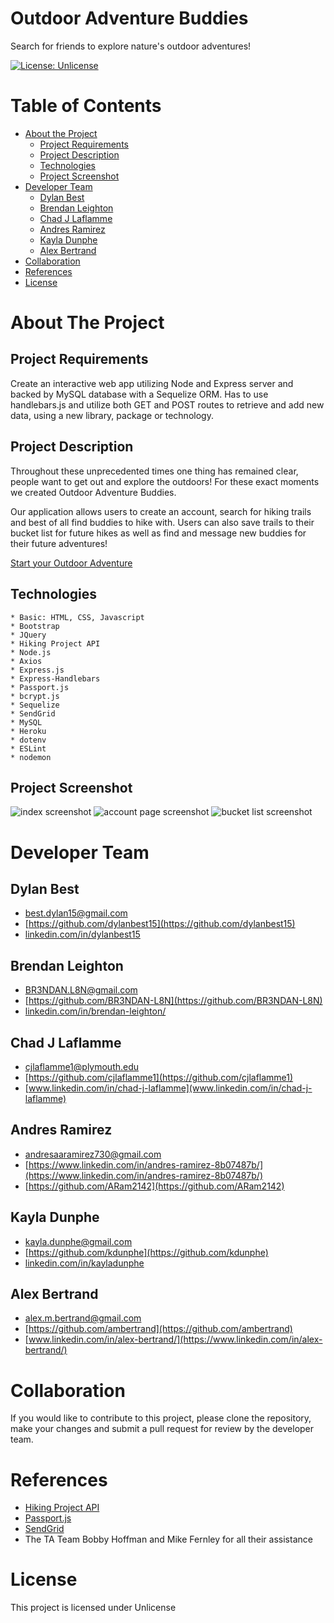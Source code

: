 # Outdoor Adventure Buddies
Search for friends to explore nature's outdoor adventures!

 [![License: Unlicense](https://img.shields.io/badge/license-Unlicense-blue.svg)](http://unlicense.org/) 


# Table of Contents
* [About the Project](#about-the-project)
    * [Project Requirements](#project-requirements)
    * [Project Description](#project-description)
    * [Technologies](#technologies)
    * [Project Screenshot](#project-screenshot)
* [Developer Team](#developer-team)
    * [Dylan Best](#dylan-best)
    * [Brendan Leighton](#brendan-leighton)
    * [Chad J Laflamme](#chad-j-laflamme)
    * [Andres Ramirez](#andres-ramirez)
    * [Kayla Dunphe](#kayla-dunphe)
    * [Alex Bertrand](#alex-bertrand)
* [Collaboration](#collaboration)
* [References](#references)
* [License](#license)



# About The Project

## Project Requirements
Create an interactive web app utilizing Node and Express server and backed by MySQL database with a Sequelize ORM. Has to use handlebars.js and utilize both GET and POST routes to retrieve and add new data, using a new library, package or technology.


## Project Description
Throughout these unprecedented times one thing has remained clear, people want to get out and explore the outdoors!  For these exact moments we created Outdoor Adventure Buddies.

Our application allows users to create an account, search for hiking trails and best of all find buddies to hike with.  Users can also save trails to their bucket list for future hikes as well as find and message new buddies for their future adventures!


[Start your Outdoor Adventure](https://whispering-castle-57159.herokuapp.com/)


## Technologies
    * Basic: HTML, CSS, Javascript
    * Bootstrap
    * JQuery
    * Hiking Project API
    * Node.js
    * Axios
    * Express.js
    * Express-Handlebars
    * Passport.js
    * bcrypt.js
    * Sequelize
    * SendGrid
    * MySQL
    * Heroku
    * dotenv
    * ESLint
    * nodemon



## Project Screenshot
![index screenshot](https://user-images.githubusercontent.com/65721950/94879159-75b88b00-042d-11eb-8f10-f588ea6bec38.png)
![account page screenshot](https://user-images.githubusercontent.com/65721950/94879168-7d782f80-042d-11eb-91b6-4b240754b40e.png)
![bucket list screenshot](https://user-images.githubusercontent.com/65721950/94879173-7fda8980-042d-11eb-8293-a33e3e408b76.png)



# Developer Team

## Dylan Best
* [best.dylan15@gmail.com](best.dylan15@gmail.com)
* [https://github.com/dylanbest15](https://github.com/dylanbest15)
* [linkedin.com/in/dylanbest15](https://www.linkedin.com/in/dylanbest15)

## Brendan Leighton
* [BR3NDAN.L8N@gmail.com](BR3NDAN.L8N@gmail.com)
* [https://github.com/BR3NDAN-L8N](https://github.com/BR3NDAN-L8N)
* [linkedin.com/in/brendan-leighton/](https://www.linkedin.com/in/brendan-leighton/)

## Chad J Laflamme
* [cjlaflamme1@plymouth.edu](cjlaflamme1@plymouth.edu)
* [https://github.com/cjlaflamme1](https://github.com/cjlaflamme1)
* [www.linkedin.com/in/chad-j-laflamme](www.linkedin.com/in/chad-j-laflamme)

## Andres Ramirez
* [andresaaramirez730@gmail.com](andresaaramirez730@gmail.com)
* [https://www.linkedin.com/in/andres-ramirez-8b07487b/](https://www.linkedin.com/in/andres-ramirez-8b07487b/)
* [https://github.com/ARam2142](https://github.com/ARam2142)

## Kayla Dunphe
* [kayla.dunphe@gmail.com](kayla.dunphe@gmail.com)
* [https://github.com/kdunphe](https://github.com/kdunphe)
* [linkedin.com/in/kayladunphe](https://www.linkedin.com/in/kayladunphe)

## Alex Bertrand
* [alex.m.bertrand@gmail.com](alex.m.bertrand@gmail.com)
* [https://github.com/ambertrand](https://github.com/ambertrand)
* [www.linkedin.com/in/alex-bertrand/](https://www.linkedin.com/in/alex-bertrand/)


# Collaboration
If you would like to contribute to this project, please clone the repository, make your changes and submit a pull request for review by the developer team.

# References
* [Hiking Project API](https://www.hikingproject.com/data)
* [Passport.js](http://www.passportjs.org/)
* [SendGrid](https://sendgrid.com/)
* The TA Team Bobby Hoffman and Mike Fernley for all their assistance


# License
This project is licensed under Unlicense